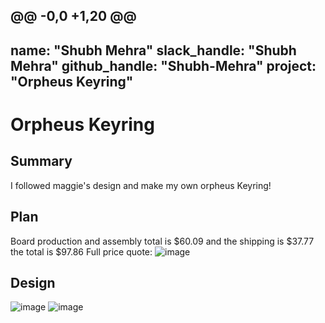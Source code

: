 @@ -0,0 +1,20 @@
---
name: "Shubh Mehra"
slack_handle: "Shubh Mehra"
github_handle: "Shubh-Mehra"
project: "Orpheus Keyring"
---

# Orpheus Keyring
## Summary
I followed maggie's design and make my own orpheus Keyring!

## Plan
Board production and assembly total is $60.09 and the shipping is $37.77 the total is $97.86
Full price quote: 
![image](https://github.com/Shubh-Mehra/OnBoard/assets/135533126/49e2bf65-6bd8-4e18-8456-f73261f1cc1c)




## Design
![image](https://github.com/Shubh-Mehra/OnBoard/assets/135533126/36545266-83e7-4ff9-8712-0afcc8b04ef8)
![image](https://github.com/Shubh-Mehra/OnBoard/assets/135533126/1d4d3dc2-d236-4a7a-912f-32d42dca77b2)
